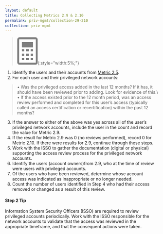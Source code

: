 ```yaml
---
layout: default
title: Collecting Metrics 2.9 & 2.10
permalink: priv-mgmt/collection-29-210
collection: priv-mgmt
---
```

>![Calculator logo](../img/calc.png){:style="width:5%;"}

1. Identify the users and their accounts from [Metric 2.5](collection-25-27).
2. For each user and their privileged network accounts:
> •  Was the privileged access added in the last 12 months? If it has, it should have been reviewed prior to adding. Look for evidence of this.\\
•  If the access existed prior to the 12 month period, was an access review performed and completed for this user’s access (typically called an access certification or recertification) within the past 12 months?
3. If the answer to either of the above was yes across all of the user’s privileged network accounts, include the user in the count and record the value for Metric 2.9.
4. If the result for Metric 2.9 was 0 (no reviews performed), record 0 for Metric 2.10. If there were results for 2.9, continue through these steps.
5. Work with the ISSO to gather the documentation (digital or physical) supporting the access review process for the privileged network accounts.
6. Identify the users (account owners)from 2.9, who at the time of review were users with privileged accounts.
7. Of the users who have been reviewed, determine whose account access was indicated as inappropriate or no longer needed.
8. Count the number of users identified in Step 4 who had their access removed or changed as a result of this review.

<div class="usa-alert usa-alert-info">
  <div class="usa-alert-body">
    <p class="usa-alert-text"><H4>Step 2 Tip</H4>
    Information System Security Officers (ISSO) are required to review privileged accounts periodically.
Work with the ISSO responsible for the network accounts to validate that the access was reviewed in the appropriate timeframe, and that the consequent actions were taken.</p> 
</div>
</div>

